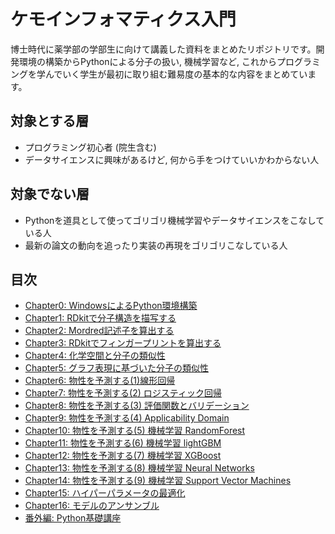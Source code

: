 # ケモインフォマティクス入門
博士時代に薬学部の学部生に向けて講義した資料をまとめたリポジトリです。開発環境の構築からPythonによる分子の扱い, 機械学習など, これからプログラミングを学んでいく学生が最初に取り組む難易度の基本的な内容をまとめています。 

## 対象とする層
* プログラミング初心者 (院生含む)
* データサイエンスに興味があるけど, 何から手をつけていいかわからない人

## 対象でない層
* Pythonを道具として使ってゴリゴリ機械学習やデータサイエンスをこなしている人　　
* 最新の論文の動向を追ったり実装の再現をゴリゴリこなしている人

## 目次
* [Chapter0: WindowsによるPython環境構築](https://github.com/TeddyGlass/tutorials/blob/main/pdf/pyenv4windows.pdf)
* [Chapter1: RDkitで分子構造を描写する](https://github.com/TeddyGlass/tutorials/blob/main/notebook/chapter1.ipynb)
* [Chapter2: Mordred記述子を算出する](https://github.com/TeddyGlass/tutorials/tree/main/sample_code/mordred)  
* [Chapter3: RDkitでフィンガープリントを算出する](https://github.com/TeddyGlass/tutorials/blob/main/notebook/chapter3.ipynb)
* [Chapter4: 化学空間と分子の類似性](https://github.com/TeddyGlass/tutorials/blob/main/notebook/chapter4.ipynb)
* [Chapter5: グラフ表現に基づいた分子の類似性]()
* [Chapter6: 物性を予測する(1)線形回帰]()
* [Chapter7: 物性を予測する(2) ロジスティック回帰]()
* [Chapter8: 物性を予測する(3) 評価関数とバリデーション]()
* [Chapter9: 物性を予測する(4) Applicability Domain]()
* [Chapter10: 物性を予測する(5) 機械学習 RandomForest]()
* [Chapter11: 物性を予測する(6) 機械学習 lightGBM]()
* [Chapter12: 物性を予測する(7) 機械学習 XGBoost]()
* [Chapter13: 物性を予測する(8) 機械学習 Neural Networks]()
* [Chapter14: 物性を予測する(9) 機械学習 Support Vector Machines]()
* [Chapter15: ハイパーパラメータの最適化]()
* [Chapter16: モデルのアンサンブル]()
* [番外編: Python基礎講座](https://github.com/TeddyGlass/tutorials/blob/main/notebook/extra_python.ipynb)
